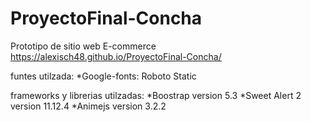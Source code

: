 # ProyectoFinal-Concha
Prototipo de sitio web E-commerce
https://alexisch48.github.io/ProyectoFinal-Concha/

funtes utilzada:
*Google-fonts: Roboto Static

frameworks y librerias utilzadas:
*Boostrap version 5.3
*Sweet Alert 2 version 11.12.4
*Animejs version 3.2.2
